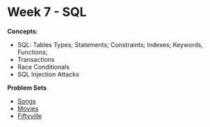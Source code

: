 # Week 7 - SQL

**Concepts**:
- SQL: Tables Types; Statements; Constraints; Indexes; Keywords, Functions;
- Transactions
- Race Conditionals
- SQL Injection Attacks

**Problem Sets**

- [Songs]()
- [Movies]()
- [Fiftyville]()
